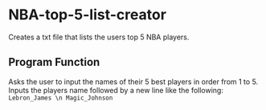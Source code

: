# NBA-top-5-list-creator
Creates a txt file that lists the users top 5 NBA players.
## Program Function
Asks the user to input the names of their 5 best players in order from 1 to 5. 
Inputs the players name followed by a new line like the following: 
``Lebron_James \n Magic_Johnson``

